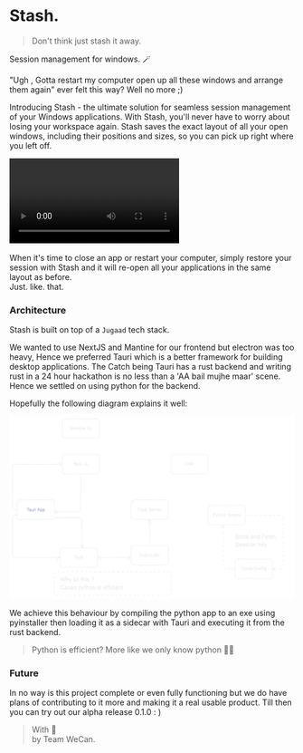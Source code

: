 # Stash.

> Don't think just stash it away.  

Session management for windows. 🪄

"Ugh , Gotta restart my computer open up all these windows and arrange them again" ever felt this way? Well no more ;)

Introducing Stash - the ultimate solution for seamless session management of your Windows applications. With Stash, you'll never have to worry about 
losing your workspace again. Stash saves the exact layout of all your open windows, including their positions and sizes, so you can pick up right where you left off.

<video src="Stash.mp4"></video>

When it's time to close an app or restart your computer, simply restore your session with Stash and it will re-open all your applications in the same 
layout as before.   
Just. like. that.

### Architecture

Stash is built on top of a `Jugaad` tech stack. 

We wanted to use NextJS and Mantine for our frontend but electron was too heavy, Hence we preferred Tauri which is a better framework for building desktop applications. The Catch being Tauri has a rust backend and writing rust in a 24 hour hackathon is no less than a 'AA bail mujhe maar' scene. Hence we settled on using python for the backend. 

Hopefully the following diagram explains it well: 

![Architecture](diag.svg)

We achieve this behaviour by compiling the python app to an exe using pyinstaller then loading it as a sidecar with Tauri and executing it from the rust backend.

> Python is efficient? More like we only know python 🤷‍♂️

### Future

In no way is this project complete or even fully functioning but we do have plans of contributing to it more and making it a real usable product. Till then you can try out our alpha release 0.1.0 : ) 

> With 💖  
by Team WeCan.